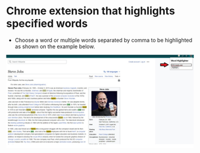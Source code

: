 # Chrome extension that highlights specified words  
<ul>
<li>Choose a word or multiple words separated by comma to be highlighted as shown on the example below.</li>
</ul>
<p align="center">
  <img src="screenshots/screen1.jpg">
</p>
